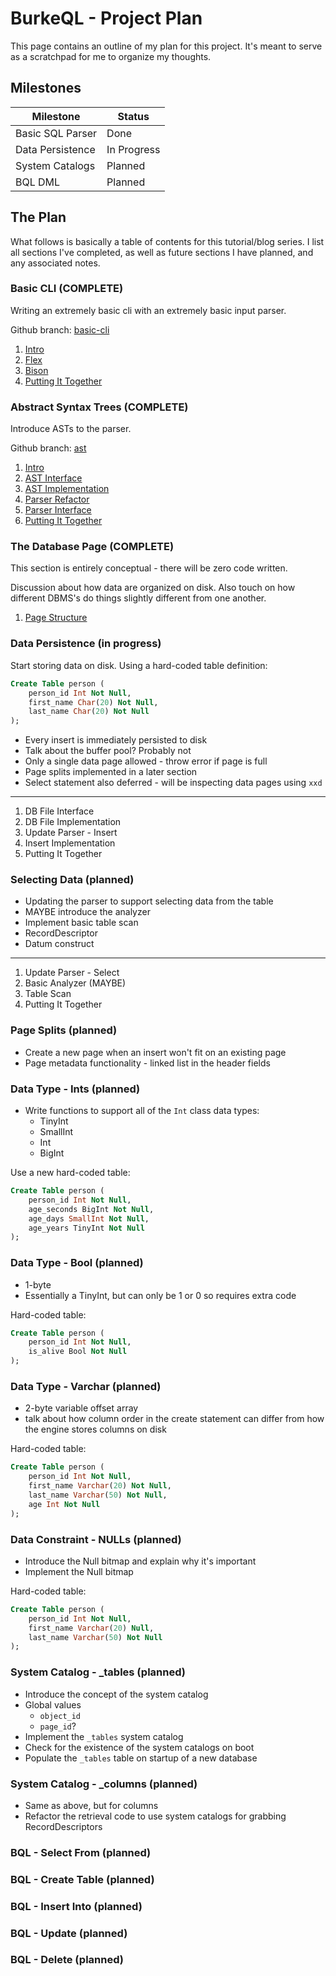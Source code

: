 # BurkeQL - Project Plan

This page contains an outline of my plan for this project. It's meant to serve as a scratchpad for me to organize my thoughts.

## Milestones

| Milestone | Status |
| --------- | ------ |
| Basic SQL Parser | Done |
| Data Persistence | In Progress |
| System Catalogs | Planned |
| BQL DML | Planned |

## The Plan

What follows is basically a table of contents for this tutorial/blog series. I list all sections I've completed, as well as future sections I have planned, and any associated notes.

### Basic CLI (COMPLETE)

Writing an extremely basic cli with an extremely basic input parser.

Github branch: [basic-cli](https://github.com/burke1791/burkeql-db/tree/basic-cli)

1. [Intro](../../01-basic-cli/intro)
1. [Flex](../../01-basic-cli/flex)
1. [Bison](../../01-basic-cli/bison)
1. [Putting It Together](../../01-basic-cli/putting-it-together)

### Abstract Syntax Trees (COMPLETE)

Introduce ASTs to the parser.

Github branch: [ast](https://github.com/burke1791/burkeql-db/tree/ast)

1. [Intro](../../02-ast/intro)
1. [AST Interface](../../02-ast/ast-interface)
1. [AST Implementation](../../02-ast/ast-implementation)
1. [Parser Refactor](../../02-ast/parser-refactor)
1. [Parser Interface](../../02-ast/parser-interface)
1. [Putting It Together](../../02-ast/putting-it-together)

### The Database Page (COMPLETE)

This section is entirely conceptual - there will be zero code written.

Discussion about how data are organized on disk. Also touch on how different DBMS's do things slightly different from one another.

1. [Page Structure](../../03-db-page/page-structure)

### Data Persistence (in progress)

Start storing data on disk. Using a hard-coded table definition:

```sql
Create Table person (
    person_id Int Not Null,
    first_name Char(20) Not Null,
    last_name Char(20) Not Null
);
```

- Every insert is immediately persisted to disk
- Talk about the buffer pool? Probably not
- Only a single data page allowed - throw error if page is full
- Page splits implemented in a later section
- Select statement also deferred - will be inspecting data pages using `xxd`

---

1. DB File Interface
1. DB File Implementation
1. Update Parser - Insert
1. Insert Implementation
1. Putting It Together

### Selecting Data (planned)

- Updating the parser to support selecting data from the table
- MAYBE introduce the analyzer
- Implement basic table scan
- RecordDescriptor
- Datum construct

---

1. Update Parser - Select
1. Basic Analyzer (MAYBE)
1. Table Scan
1. Putting It Together

### Page Splits (planned)

- Create a new page when an insert won't fit on an existing page
- Page metadata functionality - linked list in the header fields

### Data Type - Ints (planned)

- Write functions to support all of the `Int` class data types:
    - TinyInt
    - SmallInt
    - Int
    - BigInt

Use a new hard-coded table:

```sql
Create Table person (
    person_id Int Not Null,
    age_seconds BigInt Not Null,
    age_days SmallInt Not Null,
    age_years TinyInt Not Null
);
```

### Data Type - Bool (planned)

- 1-byte
- Essentially a TinyInt, but can only be 1 or 0 so requires extra code

Hard-coded table:

```sql
Create Table person (
    person_id Int Not Null,
    is_alive Bool Not Null
);
```

### Data Type - Varchar (planned)

- 2-byte variable offset array
- talk about how column order in the create statement can differ from how the engine stores columns on disk

Hard-coded table:

```sql
Create Table person (
    person_id Int Not Null,
    first_name Varchar(20) Not Null,
    last_name Varchar(50) Not Null,
    age Int Not Null
);
```

### Data Constraint - NULLs (planned)

- Introduce the Null bitmap and explain why it's important
- Implement the Null bitmap

Hard-coded table:

```sql
Create Table person (
    person_id Int Not Null,
    first_name Varchar(20) Null,
    last_name Varchar(50) Not Null
);
```

### System Catalog - _tables (planned)

- Introduce the concept of the system catalog
- Global values
    - `object_id`
    - `page_id`?
- Implement the `_tables` system catalog
- Check for the existence of the system catalogs on boot
- Populate the `_tables` table on startup of a new database

### System Catalog - _columns (planned)

- Same as above, but for columns
- Refactor the retrieval code to use system catalogs for grabbing RecordDescriptors

### BQL - Select From (planned)

### BQL - Create Table (planned)

### BQL - Insert Into (planned)

### BQL - Update (planned)

### BQL - Delete (planned)